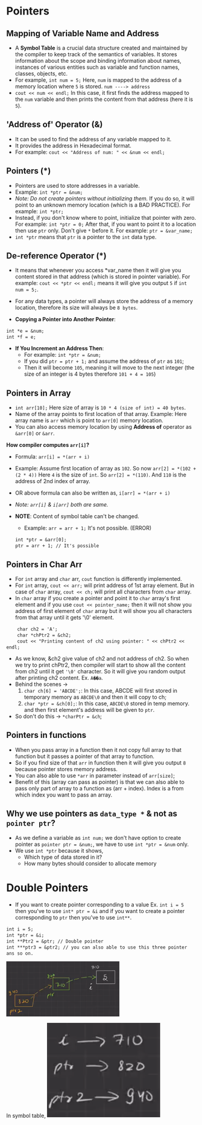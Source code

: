 # Pointers

## Mapping of Variable Name and Address
- A **Symbol Table** is a crucial data structure created and maintained by the compiler to keep track of the semantics of variables. It stores information about the scope and binding information about names, instances of various entities such as variable and function names, classes, objects, etc.
- For example, `int num = 5;` Here, `num` is mapped to the address of a memory location where `5` is stored.  `num ----> address`
- `cout << num << endl;` In this case, it first finds the address mapped to the `num` variable and then prints the content from that address (here it is `5`).

## 'Address of' Operator (&) 
- It can be used to find the address of any variable mapped to it.
- It provides the address in Hexadecimal format.
- For example: `cout << "Address of num: " << &num << endl;`

## Pointers (*)
- Pointers are used to store addresses in a variable.
- Example: `int *ptr = &num;`
- *Note: Do not create pointers without initializing them.* If you do so, it will point to an unknown memory location (which is a BAD PRACTICE).
For example: `int *ptr;`
- Instead, if you don't know where to point, initialize that pointer with zero.
For example: `int *ptr = 0;` After that, if you want to point it to a location then use `ptr` only. Don't give `*` before it. For example: `ptr = &var_name;`
- `int *ptr` means that `ptr` is a pointer to the `int` data type.

## De-reference Operator (*)
- It means that whenever you access *var_name then it will give you content stored in that address (which is stored in pointer variable).
For example: `cout << *ptr << endl;` means it will give you output `5` if `int num = 5;`.

- For any data types, a pointer will always store the address of a memory location, therefore its size will always be `8 bytes`. 

- **Copying a Pointer into Another Pointer**:
```
int *e = &num;
int *f = e;
```

- **If You Increment an Address Then**:
    - For example: `int *ptr = &num;`
    - If you did `ptr = ptr + 1;` and assume the address of `ptr` as `101`;
    - Then it will become `105`, meaning it will move to the next integer (the size of an integer is 4 bytes therefore `101 + 4 = 105`)


## Pointers in Array
- `int arr[10];` Here size of array is `10 * 4 (size of int) = 40 bytes`.
- Name of the array points to first location of that array. 
    Example: Here array name is `arr` which is point to `arr[0]` memory location.
- You can also access memory location by using **Address of** operator as `&arr[0]` or `&arr`.

**How compiler computes `arr[i]`?**
- Formula: `arr[i] = *(arr + i)`
- Example: Assume first location of array as `102`. So now `arr[2] = *(102 + (2 * 4))` Here `4` is the size of `int`. So `arr[2] = *(110)`. And `110` is the address of 2nd index of array.
- OR above formula can also be written as, `i[arr] = *(arr + i)`
- *Note: `arr[i]` & `i[arr]` both are same.*

- **NOTE**: Content of symbol table can't be changed.
    - Example: `arr = arr + 1;` It's not possible. (ERROR)
    ```
    int *ptr = &arr[0];
    ptr = arr + 1; // It's possible
    ```

## Pointers in Char Arr
- For `int` array and `char` arr, `cout` function is differently implemented.
- For `int` array, `cout << arr;` will print address of 1st array element. But in case of `char` array, `cout << ch;` will print all characters from `char` array.
- In `char` array if you create a pointer and point it to `char` array's first element and if you use `cout << pointer_name;` then it will not show you address of first element of `char` array but it will show you all characters from that array until it gets '\0' element.

```
    char ch2 = 'A';
    char *chPtr2 = &ch2;
    cout << "Printing content of ch2 using pointer: " << chPtr2 << endl; 
```
- As we know, &ch2 give value of ch2 and not address of ch2. So when we try to print chPtr2, then compiler will start to show all the content from ch2 until it get `'\0'` character. So it will give you random output after printing ch2 content. Ex. `A��a`.
- Behind the scenes -> 
    1. `char ch[6] = 'ABCDE';`: In this case, ABCDE will first stored in temporary memory as `ABCDE\0` and then it will copy to ch;
    2. `char *ptr = &ch[0];`: In this case, `ABCDE\0` stored in temp memory. and then first element's address will be given to `ptr`.
- So don't do this -> `*charPtr = &ch`;


## Pointers in functions
- When you pass array in a function then it not copy full array to that function but it passes a pointer of that array to function.
- So if you find size of that `arr` in function then it will give you output `8` because pointer stores memory address.
- You can also able to use `*arr` in parameter instead of `arr[size]`;
- Benefit of this (array can pass as pointer) is that we can also able to pass only part of array to a function as (arr + index). Index is a from which index you want to pass an array.


## Why we use pointers as `data_type *` & not as `pointer ptr`?
- As we define a variable as `int num;` we don't have option to create pointer as `pointer ptr = &num;`, we have to use `int *ptr = &num` only.
- We use `int *ptr` because it shows,
    - Which type of data stored in it?
    - How many bytes should consider to allocate memory   

# Double Pointers

- If you want to create pointer corresponding to a value Ex. `int i = 5` then you've to use `int* ptr = &i` and if you want to create a pointer corresponding to `ptr` then you've to use `int**`.
```
int i = 5;
int *ptr = &i;
int **Ptr2 = &ptr; // Double pointer
int ***ptr3 = &ptr2; // you can also able to use this three pointer ans so on.
```
<img width=300 src="/Pointers/image.png" alt="Double pointer" />
 
In symbol table, 
<img width=300 src="/Pointers/image-1.png" alt="Symbol Table" />
